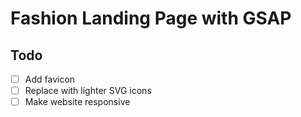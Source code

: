 # Fashion Landing Page with GSAP

## Todo

- [ ] Add favicon
- [ ] Replace with lighter SVG icons
- [ ] Make website responsive
